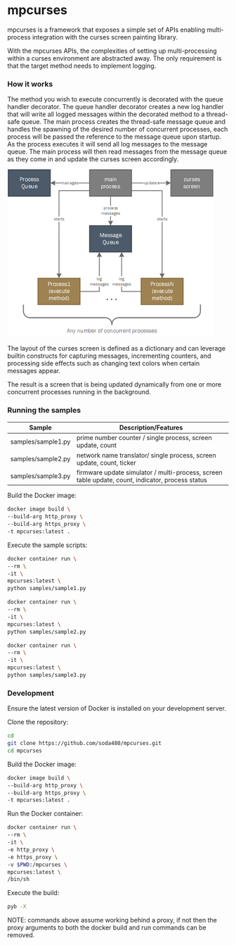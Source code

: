 
# mpcurses #
mpcurses is a framework that exposes a simple set of APIs enabling multi-process integration with the curses screen painting library.

With the mpcurses APIs, the complexities of setting up multi-processing within a curses environment are abstracted away. The only requirement is that the target method needs to implement logging. 

### How it works ###

The method you wish to execute concurrently is decorated with the queue handler decorator. The queue handler decorator creates a new log handler that will write all logged messages within the decorated method to a thread-safe queue. The main process creates the thread-safe message queue and handles the spawning of the desired number of concurrent processes, each process will be passed the reference to the message queue upon startup. As the process executes it will send all log messages to the message queue. The main process will then read messages from the message queue as they come in and update the curses screen accordingly. 

![mpcurses](/docs/images/mpcurses.png)

The layout of the curses screen is defined as a dictionary and can leverage builtin constructs for capturing messages, incrementing counters, and processing side effects such as changing text colors when certain messages appear.

The result is a screen that is being updated dynamically from one or more concurrent processes running in the background.

### Running the samples ###

| Sample             | Description/Features       |
|--------------------|----------------------------|
| samples/sample1.py | prime number counter / single process, screen update, count  |
| samples/sample2.py | network name translator/ single process, screen update, count, ticker   |
| samples/sample3.py | firmware update simulator / multi-process, screen table update, count, indicator, process status |


Build the Docker image:
```bash
docker image build \
--build-arg http_proxy \
--build-arg https_proxy \
-t mpcurses:latest .
```

Execute the sample scripts:

```bash
docker container run \
--rm \
-it \
mpcurses:latest \
python samples/sample1.py
```

```bash
docker container run \
--rm \
-it \
mpcurses:latest \
python samples/sample2.py
```

```bash
docker container run \
--rm \
-it \
mpcurses:latest \
python samples/sample3.py
```

### Development ###

Ensure the latest version of Docker is installed on your development server.

Clone the repository:
```sh
cd
git clone https://github.com/soda480/mpcurses.git
cd mpcurses
```

Build the Docker image:
```sh
docker image build \
--build-arg http_proxy \
--build-arg https_proxy \
-t mpcurses:latest .
```

Run the Docker container:
```sh
docker container run \
--rm \
-it \
-e http_proxy \
-e https_proxy \
-v $PWD:/mpcurses \
mpcurses:latest \
/bin/sh
```

Execute the build:
```sh
pyb -X
```

NOTE: commands above assume working behind a proxy, if not then the proxy arguments to both the docker build and run commands can be removed.
